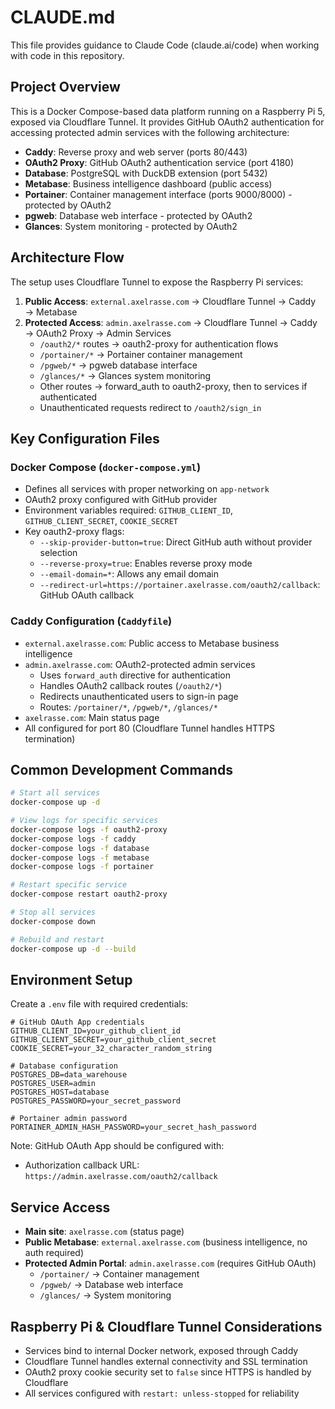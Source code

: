 # CLAUDE.md

This file provides guidance to Claude Code (claude.ai/code) when working with code in this repository.

## Project Overview

This is a Docker Compose-based data platform running on a Raspberry Pi 5, exposed via Cloudflare Tunnel. It provides GitHub OAuth2 authentication for accessing protected admin services with the following architecture:

- **Caddy**: Reverse proxy and web server (ports 80/443)
- **OAuth2 Proxy**: GitHub OAuth2 authentication service (port 4180)
- **Database**: PostgreSQL with DuckDB extension (port 5432)
- **Metabase**: Business intelligence dashboard (public access)
- **Portainer**: Container management interface (ports 9000/8000) - protected by OAuth2
- **pgweb**: Database web interface - protected by OAuth2
- **Glances**: System monitoring - protected by OAuth2

## Architecture Flow

The setup uses Cloudflare Tunnel to expose the Raspberry Pi services:

1. **Public Access**: `external.axelrasse.com` → Cloudflare Tunnel → Caddy → Metabase
2. **Protected Access**: `admin.axelrasse.com` → Cloudflare Tunnel → Caddy → OAuth2 Proxy → Admin Services
   - `/oauth2/*` routes → oauth2-proxy for authentication flows
   - `/portainer/*` → Portainer container management
   - `/pgweb/*` → pgweb database interface
   - `/glances/*` → Glances system monitoring
   - Other routes → forward_auth to oauth2-proxy, then to services if authenticated
   - Unauthenticated requests redirect to `/oauth2/sign_in`

## Key Configuration Files

### Docker Compose (`docker-compose.yml`)
- Defines all services with proper networking on `app-network`
- OAuth2 proxy configured with GitHub provider
- Environment variables required: `GITHUB_CLIENT_ID`, `GITHUB_CLIENT_SECRET`, `COOKIE_SECRET`
- Key oauth2-proxy flags:
  - `--skip-provider-button=true`: Direct GitHub auth without provider selection
  - `--reverse-proxy=true`: Enables reverse proxy mode
  - `--email-domain=*`: Allows any email domain
  - `--redirect-url=https://portainer.axelrasse.com/oauth2/callback`: GitHub OAuth callback

### Caddy Configuration (`Caddyfile`)
- `external.axelrasse.com`: Public access to Metabase business intelligence
- `admin.axelrasse.com`: OAuth2-protected admin services
  - Uses `forward_auth` directive for authentication
  - Handles OAuth2 callback routes (`/oauth2/*`)
  - Redirects unauthenticated users to sign-in page
  - Routes: `/portainer/*`, `/pgweb/*`, `/glances/*`
- `axelrasse.com`: Main status page
- All configured for port 80 (Cloudflare Tunnel handles HTTPS termination)

## Common Development Commands

```bash
# Start all services
docker-compose up -d

# View logs for specific services
docker-compose logs -f oauth2-proxy
docker-compose logs -f caddy
docker-compose logs -f database
docker-compose logs -f metabase
docker-compose logs -f portainer

# Restart specific service
docker-compose restart oauth2-proxy

# Stop all services
docker-compose down

# Rebuild and restart
docker-compose up -d --build
```

## Environment Setup

Create a `.env` file with required credentials:
```
# GitHub OAuth App credentials
GITHUB_CLIENT_ID=your_github_client_id
GITHUB_CLIENT_SECRET=your_github_client_secret
COOKIE_SECRET=your_32_character_random_string

# Database configuration
POSTGRES_DB=data_warehouse
POSTGRES_USER=admin
POSTGRES_HOST=database
POSTGRES_PASSWORD=your_secret_password

# Portainer admin password
PORTAINER_ADMIN_HASH_PASSWORD=your_secret_hash_password
```

Note: GitHub OAuth App should be configured with:
- Authorization callback URL: `https://admin.axelrasse.com/oauth2/callback`

## Service Access

- **Main site**: `axelrasse.com` (status page)
- **Public Metabase**: `external.axelrasse.com` (business intelligence, no auth required)
- **Protected Admin Portal**: `admin.axelrasse.com` (requires GitHub OAuth)
  - `/portainer/` → Container management
  - `/pgweb/` → Database web interface
  - `/glances/` → System monitoring

## Raspberry Pi & Cloudflare Tunnel Considerations

- Services bind to internal Docker network, exposed through Caddy
- Cloudflare Tunnel handles external connectivity and SSL termination
- OAuth2 proxy cookie security set to `false` since HTTPS is handled by Cloudflare
- All services configured with `restart: unless-stopped` for reliability
